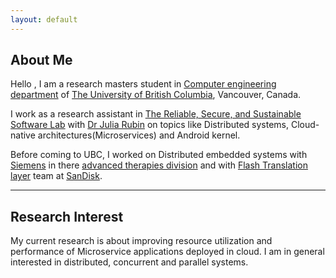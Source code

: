 ```yaml
---
layout: default
---
```


## About Me

Hello , I am a research masters student in [Computer engineering department](https://www.ece.ubc.ca/) of [The University of British Columbia](https://www.ubc.ca/), Vancouver, Canada.

I work as a research assistant in [The Reliable, Secure, and Sustainable Software Lab](http://www.ece.ubc.ca/~mjulia/ReSeSS.html) with [Dr Julia Rubin](http://www.ece.ubc.ca/~mjulia/index.html) on topics like Distributed systems, Cloud-native architectures(Microservices) and Android kernel.

Before coming to UBC, I worked on Distributed embedded systems with [Siemens](https://en.wikipedia.org/wiki/Siemens) in there [advanced therapies division](https://www.healthcare.siemens.com/angio) and with [Flash Translation layer](https://en.wikipedia.org/wiki/Flash_file_system) team at [SanDisk](https://www.sandisk.com/).  

---

## Research Interest

My current research is about improving resource utilization and performance of Microservice applications deployed in cloud. I am in general interested in distributed, concurrent and parallel systems. 


